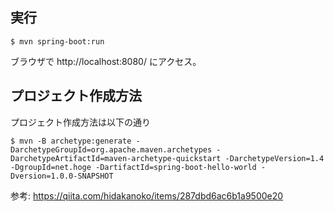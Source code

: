

## 実行

```
$ mvn spring-boot:run
```

ブラウザで http://localhost:8080/ にアクセス。

## プロジェクト作成方法

プロジェクト作成方法は以下の通り

```
$ mvn -B archetype:generate -DarchetypeGroupId=org.apache.maven.archetypes -DarchetypeArtifactId=maven-archetype-quickstart -DarchetypeVersion=1.4 -DgroupId=net.hoge -DartifactId=spring-boot-hello-world -Dversion=1.0.0-SNAPSHOT
```

参考: https://qiita.com/hidakanoko/items/287dbd6ac6b1a9500e20